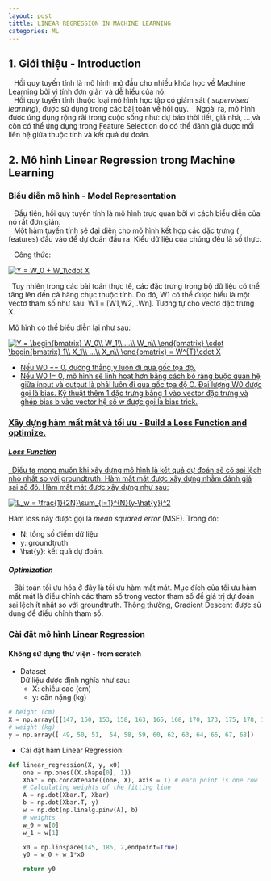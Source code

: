 ```yaml
---
layout: post
tittle: LINEAR REGRESSION IN MACHINE LEARNING
categories: ML
---
```


## 1. Giới thiệu - Introduction
&ensp; Hồi quy tuyến tính là mô hình mở đầu cho nhiều khóa học về Machine Learning bởi vì tính đơn giản và dễ hiểu của nó.  
&ensp; Hồi quy tuyến tính thuộc loại mô hình học tập có giám sát ( *supervised learning*), được sử dụng trong các bài toán về hồi quy.
&ensp; Ngoài ra, mô hình được ứng dụng rộng rãi trong cuộc sống như: dự báo thời tiết, giá nhà, ... và còn có thể ứng dụng trong Feature Selection do có thể đánh giá được mối liên hệ giữa thuộc tính và kết quả dự đoán.

## 2. Mô hình Linear Regression trong Machine Learning

### Biểu diễn mô hình - Model Representation
&ensp; Đầu tiên, hồi quy tuyến tính là mô hình trực quan bởi vì cách biểu diễn của nó rất đơn giản.  
&ensp; Một hàm tuyến tính sẽ đại diện cho mô hình kết hợp các dặc trưng ( features) đầu vào để dự đoán đầu ra. Kiểu dữ liệu của chúng đều là số thực. 

&ensp; Công thức:

<a href="https://www.codecogs.com/eqnedit.php?latex=\inline&space;Y&space;=&space;W_0&space;&plus;&space;W_1\cdot&space;X" target="_blank"><img src="https://latex.codecogs.com/gif.latex?\inline&space;Y&space;=&space;W_0&space;&plus;&space;W_1\cdot&space;X" title="Y = W_0 + W_1\cdot X" /></a>

&ensp;Tuy nhiên trong các bài toán thực tế, các đặc trưng trong bộ dữ liệu có thể tăng lên đến cả hàng chục thuộc tính. Do đó, W1 có thể được hiểu là một vectơ tham số như sau: W1 = [W1,W2,..Wn]. Tương tự cho vectơ đặc trưng X.

Mô hình có thể biểu diễn lại như sau:  

<a href="https://www.codecogs.com/eqnedit.php?latex=\inline&space;Y&space;=&space;\begin{bmatrix}&space;W_0\\&space;W_1\\&space;...\\&space;W_n\\&space;\end{bmatrix}&space;\cdot&space;\begin{bmatrix}&space;1\\&space;X_1\\&space;...\\&space;X_n\\&space;\end{bmatrix}&space;=&space;W^{T}\cdot&space;X" target="_blank"><img src="https://latex.codecogs.com/gif.latex?\inline&space;Y&space;=&space;\begin{bmatrix}&space;W_0\\&space;W_1\\&space;...\\&space;W_n\\&space;\end{bmatrix}&space;\cdot&space;\begin{bmatrix}&space;1\\&space;X_1\\&space;...\\&space;X_n\\&space;\end{bmatrix}&space;=&space;W^{T}\cdot&space;X" title="Y = \begin{bmatrix} W_0\\ W_1\\ ...\\ W_n\\ \end{bmatrix} \cdot \begin{bmatrix} 1\\ X_1\\ ...\\ X_n\\ \end{bmatrix} = W^{T}\cdot X" />

* Nếu W0 == 0, đường thẳng y luôn đi qua gốc tọa độ.
* Nếu W0 != 0, mô hình sẽ linh hoạt hơn bằng cách bỏ ràng buộc quan hệ giữa input và output là phải luôn đi qua gốc tọa độ O. Đại lượng W0 được gọi là bias.
Kỹ thuật thêm 1 đặc trưng bằng 1 vào vector đặc trưng và ghép bias b vào vector hệ số w được gọi là bias trick. 

### Xây dựng hàm mất mát và tối ưu - Build a Loss Function and optimize.
#### *Loss Function*

&ensp;Điều ta mong muốn khi xây dựng mô hình là kết quả dự đoán sẽ có sai lệch nhỏ nhất so với groundtruth. Hàm mất mát được xây dựng nhằm đánh giá sai số đó. Hàm mất mát được xây dựng như sau:  

<a href="https://www.codecogs.com/eqnedit.php?latex=\inline&space;L_w&space;=&space;\frac{1}{2N}\sum_{i=1}^{N}(y-\hat{y})^2" target="_blank"><img src="https://latex.codecogs.com/gif.latex?\inline&space;L_w&space;=&space;\frac{1}{2N}\sum_{i=1}^{N}(y-\hat{y})^2" title="L_w = \frac{1}{2N}\sum_{i=1}^{N}(y-\hat{y})^2" /></a>

Hàm loss này được gọi là *mean squared error* (MSE). Trong đó:
* N: tổng số điểm dữ liệu
* y: groundtruth
* \hat{y}: kết quả dự đoán.
#### *Optimization*

&ensp; Bài toán tối ưu hóa ở đây là tối ưu hàm mất mát. Mục đích của tối ưu hàm mất mát là điều chỉnh các tham số trong vector tham số để giá trị dự đoán sai lệch ít nhất so với groundtruth. Thông thường, Gradient Descent được sử dụng để điều chỉnh tham số.


### Cài đặt mô hình Linear Regression
#### Không sử dụng thư viện - from scratch

* Dataset  
Dữ liệu được định nghĩa như sau:  
    * X: chiều cao (cm)  
    * y: cân nặng (kg)

```python
# height (cm)
X = np.array([[147, 150, 153, 158, 163, 165, 168, 170, 173, 175, 178, 180, 183]]).T # each row is a point 
# weight (kg)
y = np.array([ 49, 50, 51,  54, 58, 59, 60, 62, 63, 64, 66, 67, 68])
```
* Cài đặt hàm Linear Regression:

```python
def linear_regression(X, y, x0)
    one = np.ones((X.shape[0], 1))
    Xbar = np.concatenate((one, X), axis = 1) # each point is one row 
    # Calculating weights of the fitting line 
    A = np.dot(Xbar.T, Xbar)
    b = np.dot(Xbar.T, y)
    w = np.dot(np.linalg.pinv(A), b)
    # weights
    w_0 = w[0]
    w_1 = w[1]

    x0 = np.linspace(145, 185, 2,endpoint=True)
    y0 = w_0 + w_1*x0

    return y0
```
